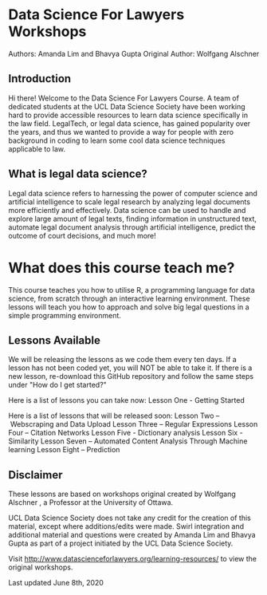 # Data Science For Lawyers Workshops
Authors: Amanda Lim and Bhavya Gupta
Original Author: Wolfgang Alschner

## Introduction
Hi there! Welcome  to the Data Science For Lawyers Course. A team of dedicated students at the UCL Data Science Society have been working hard to provide accessible resources to learn data science specifically in the law field. LegalTech, or legal data science, has gained popularity over the years, and thus we wanted to provide a way for people with zero background in coding to learn some cool data science techniques applicable to law.

## What is legal data science?
Legal data science refers to harnessing the power of computer science and artificial intelligence to scale legal research by analyzing legal documents more efficiently and effectively. Data science can be used to handle and explore large amount of legal texts, finding information in unstructured text, automate legal document analysis through artificial intelligence, predict the outcome of court decisions, and much more!

# What does this course teach me?
This course teaches you how to utilise R, a programming language for data science, from scratch through an interactive learning environment. These lessons will teach you how to approach and solve big legal questions in a simple programming environment.


## Lessons Available
We will be releasing the lessons as we code them every ten days. If a lesson has not been coded yet, you will NOT be able to take it. If there is a new lesson, re-download this GitHub repository and follow the same steps under "How do I get started?"

Here is a list of lessons you can take now:
  Lesson One - Getting Started

Here is a list of lessons that will be released soon:
  Lesson Two – Webscraping and Data Upload
  Lesson Three – Regular Expressions
  Lesson Four – Citation Networks
  Lesson Five - Dictionary analysis
  Lesson Six - Similarity
  Lesson Seven – Automated Content Analysis Through Machine learning
  Lesson Eight – Prediction

## Disclaimer
These lessons are based on workshops original created by Wolfgang Alschner , a Professor at the University of Ottawa.

UCL Data Science Society does not take any credit for the creation of this material, except where additions/edits were made. Swirl integration and additional material and questions were created by Amanda Lim and  Bhavya Gupta as part of a project initiated by the UCL Data Science Society.

Visit http://www.datascienceforlawyers.org/learning-resources/ to view the original workshops.

Last updated June 8th, 2020
